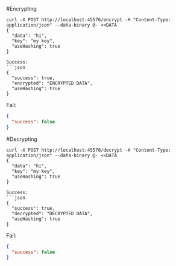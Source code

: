
#Encrypting
```cURL
curl -X POST http://localhost:45576/encrypt -H "Content-Type: application/json" --data-binary @- <<DATA
{
  "data": "hi",
  "key": "my key",
  "useHashing": true
}

Success:
```json
{
  "success": true,
  "encrypted": "ENCRYPTED DATA",
  "useHashing": true
}
```

Fail:
```json
{
  "success": false
}
```


#Decrypting
```cURL
curl -X POST http://localhost:45576/decrypt -H "Content-Type: application/json" --data-binary @- <<DATA
{
  "data": "hi",
  "key": "my key",
  "useHashing": true
}

Success:
```json
{
  "success": true,
  "decrypted": "DECRYPTED DATA",
  "useHashing": true
}
```

Fail:
```json
{
  "success": false
}
```
